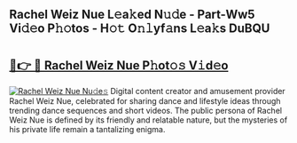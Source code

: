 ## Rachel Weiz Nue L𝚎a𝚔ed N𝚞𝚍e - Part-Ww5 Vi𝚍𝚎o P𝚑𝚘tos - H𝚘𝚝 O𝚗𝚕yf𝚊ns L𝚎a𝚔s DuBQU

# <h2><a href="http://kf0xmb.oniu.top/?m=Rachel+Weiz+Nue">🔗👉 🔴 Rachel Weiz Nue P𝚑ot𝚘𝚜 V𝚒d𝚎o</a></h2>

[![Rachel Weiz Nue Nu𝚍e𝚜](https://i.imgur.com/0qMVB7G.gif)](http://kf0xmb.oniu.top/?m=Rachel+Weiz+Nue)
Digital content creator and amusement provider Rachel Weiz Nue, celebrated for sharing dance and lifestyle ideas through trending dance sequences and short videos. The public persona of Rachel Weiz Nue is defined by its friendly and relatable nature, but the mysteries of his private life remain a tantalizing enigma.  
